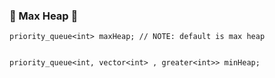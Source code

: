 ### :memo: Max Heap :1234:
```
priority_queue<int> maxHeap; // NOTE: default is max heap


priority_queue<int, vector<int> , greater<int>> minHeap;
